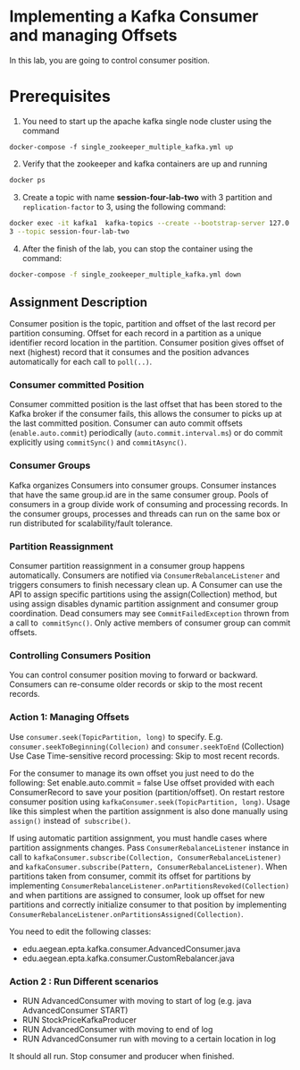 # Implementing a Kafka Consumer and managing Offsets 
In this lab, you are going to control consumer position.
# Prerequisites

1. You need to start up the apache kafka single node cluster using the command

```
docker-compose -f single_zookeeper_multiple_kafka.yml up
```

2. Verify that the zookeeper and kafka containers are up and running

```sh
docker ps
```
3. Create a topic with name **session-four-lab-two** with 3 partition and `replication-factor` to 3, using 
   the following command:

```sh
docker exec -it kafka1  kafka-topics --create --bootstrap-server 127.0.0.1:19092 --replication-factor 3 --partitions 
3 --topic session-four-lab-two
```

4. After the finish of the lab, you can stop the container using the command:

```sh
docker-compose -f single_zookeeper_multiple_kafka.yml down
```


## Assignment Description
Consumer position is the topic, partition and offset of the last record per partition consuming. Offset for each 
record in a partition as a unique identifier record location in the partition. Consumer position gives offset of 
next (highest) record that it consumes and the position advances automatically for each call to `poll(..)`.  

### Consumer committed Position
Consumer committed position is the last offset that has been stored to the Kafka broker if the consumer fails, this 
allows the consumer to picks up at the last committed position. Consumer can auto commit offsets (`enable.auto.commit`)
periodically (`auto.commit.interval.ms`) or do commit explicitly using `commitSync()` and `commitAsync()`.  

### Consumer Groups
Kafka organizes Consumers into consumer groups. Consumer instances that have the same group.id are in the same 
consumer group. Pools of consumers in a group divide work of consuming and processing records. In the consumer 
groups, processes and threads can run on the same box or run distributed for scalability/fault tolerance.  
 

### Partition Reassignment
Consumer partition reassignment in a consumer group happens automatically. Consumers are notified via 
`ConsumerRebalanceListener` and triggers consumers to finish necessary clean up. A Consumer can use the API to assign 
specific partitions using the assign(Collection) method, but using assign disables dynamic partition assignment and 
consumer group coordination. Dead consumers may see `CommitFailedException` thrown from a call to` commitSync()`. Only 
active members of consumer group can commit offsets.    

### Controlling Consumers Position
You can control consumer position moving to forward or backward. Consumers can re-consume older records or skip to 
the most recent records. 

### Action 1: Managing Offsets
Use `consumer.seek(TopicPartition, long)` to specify. E.g. `consumer.seekToBeginning(Collecion)` and `consumer.seekToEnd`
(Collection) Use Case Time-sensitive record processing: Skip to most recent records.

For the consumer to manage its own offset you just need to do the following: Set enable.auto.commit = false Use 
offset provided with each ConsumerRecord to save your position (partition/offset). On restart restore consumer 
position using `kafkaConsumer.seek(TopicPartition, long)`. Usage like this simplest when the partition assignment is 
also done manually using `assign()` instead of` subscribe()`.  

If using automatic partition assignment, you must handle cases where partition assignments changes. Pass 
`ConsumerRebalanceListener` instance in call to `kafkaConsumer.subscribe(Collection, ConsumerRebalanceListener)` and 
`kafkaConsumer.subscribe(Pattern, ConsumerRebalanceListener)`. When partitions taken from consumer, commit its offset 
for partitions by implementing `ConsumerRebalanceListener.onPartitionsRevoked(Collection)` and when partitions are 
assigned to consumer, look up offset for new partitions and correctly initialize consumer to that position by 
implementing `ConsumerRebalanceListener.onPartitionsAssigned(Collection)`.

You need to edit the following classes: 
* edu.aegean.epta.kafka.consumer.AdvancedConsumer.java
* edu.aegean.epta.kafka.consumer.CustomRebalancer.java


### Action 2 : Run Different scenarios
* RUN AdvancedConsumer with moving to start of log (e.g. java AdvancedConsumer START)
* RUN StockPriceKafkaProducer
* RUN AdvancedConsumer with moving to end of log
* RUN AdvancedConsumer run with moving to a certain location in log


 
It should all run. Stop consumer and producer when finished.
